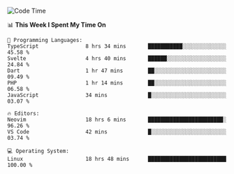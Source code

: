 <!-- [![Top Langs](https://github-readme-stats.vercel.app/api/top-langs/?username=gagahsyuja&theme=dracula&hide_border=true&border_radius=7)](https://github.com/anuraghazra/github-readme-stats) -->

<!--START_SECTION:waka-->
![Code Time](http://img.shields.io/badge/Code%20Time-711%20hrs%2048%20mins-blue)

📊 **This Week I Spent My Time On** 

```text
💬 Programming Languages: 
TypeScript               8 hrs 34 mins       ███████████░░░░░░░░░░░░░░   45.58 % 
Svelte                   4 hrs 40 mins       ██████░░░░░░░░░░░░░░░░░░░   24.84 % 
Dart                     1 hr 47 mins        ██░░░░░░░░░░░░░░░░░░░░░░░   09.49 % 
PHP                      1 hr 14 mins        ██░░░░░░░░░░░░░░░░░░░░░░░   06.58 % 
JavaScript               34 mins             █░░░░░░░░░░░░░░░░░░░░░░░░   03.07 % 

🔥 Editors: 
Neovim                   18 hrs 6 mins       ████████████████████████░   96.26 % 
VS Code                  42 mins             █░░░░░░░░░░░░░░░░░░░░░░░░   03.74 % 

💻 Operating System: 
Linux                    18 hrs 48 mins      █████████████████████████   100.00 % 
```


<!--END_SECTION:waka-->
